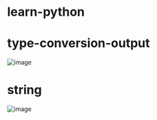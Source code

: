 # learn-python


# type-conversion-output
![image](https://user-images.githubusercontent.com/63460855/173419290-c141c692-65ab-446f-8cb2-f83aecce6883.png)

# string
![image](https://user-images.githubusercontent.com/63460855/173424636-e4cbc118-f518-42e3-be1c-03de1a99024e.png)

